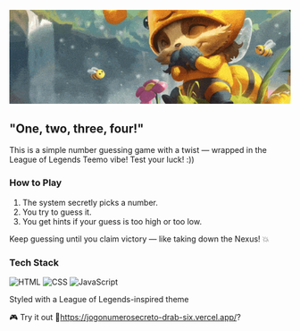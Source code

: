 <p align="center">
  <img src="teemogifbee.gif" alt="Welcome GIF" />
</p>

"One, two, three, four!"
---
This is a simple number guessing game with a twist — wrapped in the League of Legends Teemo vibe!
Test your luck! :))

### How to Play
1. The system secretly picks a number.
2. You try to guess it.
3. You get hints if your guess is too high or too low.

Keep guessing until you claim victory — like taking down the Nexus! 💥

### Tech Stack
![HTML](https://img.shields.io/badge/HTML%20-%208A2BE2?logo=html5&logoColor=red&logoSize=auto&color=black)
![CSS](https://img.shields.io/badge/CSS%20-%208A2BE2?logo=css&logoColor=orange&logoSize=auto&color=black)
![JavaScript](https://img.shields.io/badge/-JavaScript-000?&logo=JavaScript)

Styled with a League of Legends-inspired theme

🎮 Try it out
🔗https://jogonumerosecreto-drab-six.vercel.app/?
